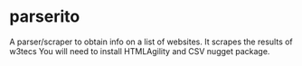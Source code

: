 # parserito
A parser/scraper to obtain info on a list of websites. It scrapes the results of w3tecs
You will need to install HTMLAgility and CSV nugget package.
